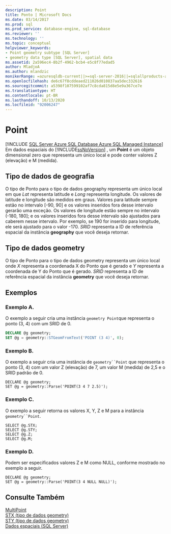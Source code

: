 ```yaml
---
description: Point
title: Ponto | Microsoft Docs
ms.date: 03/14/2017
ms.prod: sql
ms.prod_service: database-engine, sql-database
ms.reviewer: ''
ms.technology: ''
ms.topic: conceptual
helpviewer_keywords:
- Point geometry subtype [SQL Server]
- geometry data type [SQL Server], spatial data
ms.assetid: 2a596ec4-8b2f-4962-bcb4-e5c8f77edad5
author: MladjoA
ms.author: mlandzic
monikerRange: =azuresqldb-current||>=sql-server-2016||=sqlallproducts-allversions||>=sql-server-linux-2017||=azuresqldb-mi-current
ms.openlocfilehash: de6c67f8cddeaed211026d010837aa5dec332616
ms.sourcegitcommit: a5398f107599102af7c8cda815d8e5e9a367ce7e
ms.translationtype: HT
ms.contentlocale: pt-BR
ms.lasthandoff: 10/13/2020
ms.locfileid: "92006247"
---
```

# <a name="point"></a>Point
[!INCLUDE [SQL Server Azure SQL Database Azure SQL Managed Instance](../../includes/applies-to-version/sql-asdb-asdbmi.md)]
  Em dados espaciais do [!INCLUDE[ssNoVersion](../../includes/ssnoversion-md.md)] , um **Point** é um objeto dimensional zero que representa um único local e pode conter valores Z (elevação) e M (medida).  
  
## <a name="geography-data-type"></a>Tipo de dados de geografia  
 O tipo de Ponto para o tipo de dados geography representa um único local em que *Lat* representa latitude e *Long* representa longitude. Os valores de latitude e longitude são medidos em graus. Valores para latitude sempre estão no intervalo [-90, 90] e os valores inseridos fora desse intervalo gerarão uma exceção. Os valores de longitude estão sempre no intervalo (-180, 180]; e os valores inseridos fora desse intervalo são ajustados para caberem nesse intervalo. Por exemplo, se 190 for inserido para longitude, ele será ajustado para o valor -170. *SRID* representa a ID de referência espacial da instância **geography** que você deseja retornar.  
  
## <a name="geometry-data-type"></a>Tipo de dados geometry  
 O tipo de Ponto para o tipo de dados geometry representa um único local onde *X* representa a coordenada X do Ponto que é gerado e *Y* representa a coordenada de Y do Ponto que é gerado. *SRID* representa a ID de referência espacial da instância **geometry** que você deseja retornar.  
  
## <a name="examples"></a>Exemplos  
### <a name="example-a"></a>Exemplo A.
O exemplo a seguir cria uma instância `geometry Point`que representa o ponto (3, 4) com um SRID de 0.  
  
```sql  
DECLARE @g geometry;  
SET @g = geometry::STGeomFromText('POINT (3 4)', 0);  
```  
  
### <a name="example-b"></a>Exemplo B.
O exemplo a seguir cria uma instância de `geometry``Point` que representa o ponto (3, 4) com um valor Z (elevação) de 7, um valor M (medida) de 2,5 e o SRID padrão de 0.  
  
```  
DECLARE @g geometry;  
SET @g = geometry::Parse('POINT(3 4 7 2.5)');  
```  
  
### <a name="example-c"></a>Exemplo C.
O exemplo a seguir retorna os valores X, Y, Z e M para a instância `geometry``Point`.  
  
```  
SELECT @g.STX;  
SELECT @g.STY;  
SELECT @g.Z;  
SELECT @g.M;  
```  
  
### <a name="example-d"></a>Exemplo D.
Podem ser especificados valores Z e M como NULL, conforme mostrado no exemplo a seguir.  
  
```  
DECLARE @g geometry;  
SET @g = geometry::Parse('POINT(3 4 NULL NULL)');  
```  
  
## <a name="see-also"></a>Consulte Também  
 [MultiPoint](../../relational-databases/spatial/multipoint.md)   
 [STX &#40;tipo de dados geometry&#41;](../../t-sql/spatial-geometry/stx-geometry-data-type.md)   
 [STY &#40;tipo de dados geometry&#41;](../../t-sql/spatial-geometry/sty-geometry-data-type.md)   
 [Dados espaciais &#40;SQL Server&#41;](../../relational-databases/spatial/spatial-data-sql-server.md)  
  
  
